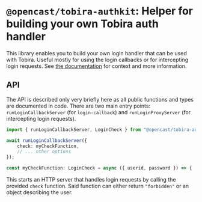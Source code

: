 # `@opencast/tobira-authkit`: Helper for building your own Tobira auth handler

This library enables you to build your own login handler that can be used with Tobira.
Useful mostly for using the login callbacks or for intercepting login requests.
See [the documentation](https://elan-ev.github.io/tobira/next/setup/auth/user/tobira-session) for context and more information.

## API

The API is described only very briefly here as all public functions and types are documented in code.
There are two main entry points: `runLoginCallbackServer` (for `login-callback`) and `runLoginProxyServer` (for intercepting login requests).

```typescript
import { runLoginCallbackServer, LoginCheck } from "@opencast/tobira-authkit";

await runLoginCallbackServer({
    check: myCheckFunction,
    // ... other options
});

const myCheckFunction: LoginCheck = async ({ userid, password }) => { ... };
```

This starts an HTTP server that handles login requests by calling the provided `check` function.
Said function can either return `"forbidden"` or an object describing the user.
